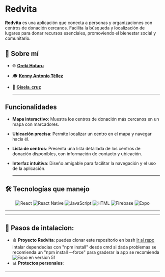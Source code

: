 # Redvita

**Redvita** es una aplicación que conecta a personas y organizaciones con centros de donación cercanos. Facilita la búsqueda y localización de lugares para donar recursos esenciales, promoviendo el bienestar social y comunitario.

## 🌟 Sobre mí
- 🌐 [**Oreki Hotaru**](https://github.com/BrayanMontenegro) 
- 🎓 [**Kenny Antonio Téllez**](https://github.com/Atkenny)
- 🚀 [**Gisela_cruz**](https://github.com/Gisela3876) 

  ---

## Funcionalidades

- **Mapa interactivo**: Muestra los centros de donación más cercanos en un mapa con marcadores.
- **Ubicación precisa**: Permite localizar un centro en el mapa y navegar hacia él.
- **Lista de centros**: Presenta una lista detallada de los centros de donación disponibles, con información de contacto y ubicación.
- **Interfaz intuitiva**: Diseño amigable para facilitar la navegación y el uso de la aplicación.

  ---

## 🛠️ Tecnologías que manejo
<div align="center">
  <img src="https://img.shields.io/badge/React-20232A?style=for-the-badge&logo=react&logoColor=61DAFB" alt="React">
  <img src="https://img.shields.io/badge/React_Native-20232A?style=for-the-badge&logo=react&logoColor=61DAFB" alt="React Native">
  <img src="https://img.shields.io/badge/JavaScript-323330?style=for-the-badge&logo=javascript&logoColor=F7DF1E" alt="JavaScript">
  <img src="https://img.shields.io/badge/HTML-E34F26?style=for-the-badge&logo=html5&logoColor=white" alt="HTML">
  <img src="https://img.shields.io/badge/Firebase-FFCA28?style=for-the-badge&logo=firebase&logoColor=black" alt="Firebase">
  <img src="https://img.shields.io/badge/Expo-000020?style=for-the-badge&logo=expo&logoColor=white" alt="Expo">
</div>

---

---

## 📂 Pasos de intalacion:
- 🩸 **Proyecto Redvita**: puedes clonar este repositorio en bash [Ir al repo](https://github.com/BrayanMontenegro/ProyectRedvita.git)
  intalar dependecias con "npm install" desde cmd si dada problemas se recomienda un "npm install --force"
  para graderar la app se recomienda <img src="https://img.shields.io/badge/Expo-000020?style=for-the-badge&logo=expo&logoColor=white" alt="Expo"> en version 51
- 📊 **Protectos personales**:

---

